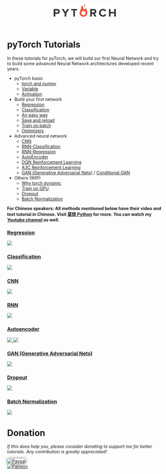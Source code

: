 <p align="center">
    <a href="http://pytorch.org/" target="_blank">
    <img width="40%" src="logo.png" style="max-width:100%;">
    </a>
</p>


<br>


# pyTorch Tutorials

In these tutorials for pyTorch, we will build our first Neural Network and try to build some advanced Neural Network architectures developed recent years.


* pyTorch basic
  * [torch and numpy](tutorial-contents/201_torch_numpy.py)
  * [Variable](tutorial-contents/202_variable.py)
  * [Activation](tutorial-contents/203_activation.py)
* Build your first network
  * [Regression](tutorial-contents/301_regression.py)
  * [Classification](tutorial-contents/302_classification.py)
  * [An easy way](tutorial-contents/303_build_nn_quickly.py)
  * [Save and reload](tutorial-contents/304_save_reload.py)
  * [Train on batch](tutorial-contents/305_batch_train.py)
  * [Optimizers](tutorial-contents/306_optimizer.py)
* Advanced neural network
  * [CNN](tutorial-contents/401_CNN.py)
  * [RNN-Classification](tutorial-contents/402_RNN_classifier.py)
  * [RNN-Regression](tutorial-contents/403_RNN_regressor.py)
  * [AutoEncoder](tutorial-contents/404_autoencoder.py)
  * [DQN Reinforcement Learning](tutorial-contents/405_DQN_Reinforcement_learning.py)
  * [A3C Reinforcement Learning](https://github.com/MorvanZhou/pytorch-A3C)
  * [GAN (Generative Adversarial Nets)](tutorial-contents/406_GAN.py) / [Conditional GAN](tutorial-contents/406_conditional_GAN.py)
* Others (WIP)
  * [Why torch dynamic](tutorial-contents/501_why_torch_dynamic_graph.py)
  * [Train on GPU](tutorial-contents/502_GPU.py)
  * [Dropout](tutorial-contents/503_dropout.py)
  * [Batch Normalization](tutorial-contents/504_batch_normalization.py)

**For Chinese speakers: All methods mentioned below have their video and text tutorial in Chinese.
Visit [莫烦 Python](https://mofanpy.com/tutorials/) for more.
You can watch my [Youtube channel](https://www.youtube.com/channel/UCdyjiB5H8Pu7aDTNVXTTpcg) as well.**


### [Regression](tutorial-contents/301_regression.py)

<a href="tutorial-contents/301_regression.py">
    <img class="course-image" src="https://mofanpy.com/static/results/torch/1-1-2.gif">
</a>

### [Classification](tutorial-contents/302_classification.py)

<a href="tutorial-contents/302_classification.py">
    <img class="course-image" src="https://mofanpy.com/static/results/torch/1-1-3.gif">
</a>

### [CNN](tutorial-contents/401_CNN.py)
<a href="tutorial-contents/401_CNN.py">
    <img class="course-image" src="https://mofanpy.com/static/results/torch/4-1-2.gif" >
</a>

### [RNN](tutorial-contents/403_RNN_regressor.py)

<a href="tutorial-contents/403_RNN_regressor.py">
    <img class="course-image" src="https://mofanpy.com/static/results/torch/4-3-1.gif" >
</a>

### [Autoencoder](tutorial-contents/404_autoencoder.py)

<a href="tutorial-contents/403_RNN_regressor.py">
    <img class="course-image" src="https://mofanpy.com/static/results/torch/4-4-1.gif" >
</a>

<a href="tutorial-contents/403_RNN_regressor.py">
    <img class="course-image" src="https://mofanpy.com/static/results/torch/4-4-2.gif" >
</a>

### [GAN (Generative Adversarial Nets)](tutorial-contents/406_GAN.py)
<a href="tutorial-contents/406_GAN.py">
    <img class="course-image" src="https://mofanpy.com/static/results/torch/4-6-1.gif" >
</a>

### [Dropout](tutorial-contents/503_dropout.py)
<a href="tutorial-contents/503_dropout.py">
    <img class="course-image" src="https://mofanpy.com/static/results/torch/5-3-1.gif" >
</a>

### [Batch Normalization](tutorial-contents/504_batch_normalization.py)
<a href="tutorial-contents/504_batch_normalization.py">
    <img class="course-image" src="https://mofanpy.com/static/results/torch/5-4-2.gif" >
</a>

# Donation

*If this does help you, please consider donating to support me for better tutorials. Any contribution is greatly appreciated!*

<div >
  <a href="https://www.paypal.com/cgi-bin/webscr?cmd=_donations&amp;business=morvanzhou%40gmail%2ecom&amp;lc=C2&amp;item_name=MorvanPython&amp;currency_code=AUD&amp;bn=PP%2dDonationsBF%3abtn_donateCC_LG%2egif%3aNonHosted">
    <img style="border-radius: 20px;  box-shadow: 0px 0px 10px 1px  #888888;"
         src="https://www.paypalobjects.com/webstatic/en_US/i/btn/png/silver-pill-paypal-44px.png"
         alt="Paypal"
         height="auto" ></a>
</div>

<div>
  <a href="https://www.patreon.com/morvan">
    <img src="https://mofanpy.com/static/img/support/patreon.jpg"
         alt="Patreon"
         height=120></a>
</div>
